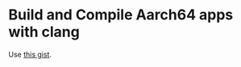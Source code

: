 # Build and Compile Aarch64 apps with clang

Use [this gist](https://gist.github.com/mariasfiraiala/6e5d5ad67952c46b79cb12b9875a7241).